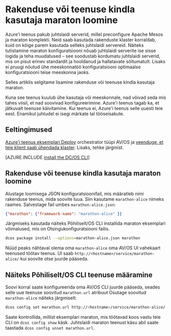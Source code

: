 <properties
   pageTitle="Rakenduse või teenuse kindla kasutaja maraton | Microsoft Azure'i"
   description="Rakenduse või teenuse kindla kasutaja maraton loomine"
   services="container-service"
   documentationCenter=""
   authors="rgardler"
   manager="timlt"
   editor=""
   tags="acs, azure-container-service"
   keywords="Ümbriste maraton, mikro-teenuseid, näiteks Põhiliselt/OS, Azure"/>

<tags
   ms.service="container-service"
   ms.devlang="na"
   ms.topic="get-started-article"
   ms.tgt_pltfrm="na"
   ms.workload="na"
   ms.date="04/12/2016"
   ms.author="rogardle"/>

# <a name="create-an-application-or-user-specific-marathon-service"></a>Rakenduse või teenuse kindla kasutaja maraton loomine

Azure'i teenus pakub juhtslaidi serverid, millel preconfigure Apache Mesos ja maraton komplekti. Neid saab kasutada rakenduste klaster korraldab, kuid on kõige parem kasutada selleks juhtslaidi servereid. Näiteks tutistamine maraton konfiguratsiooni nõuab juhtslaidi serverite ise sisse logida ja teha muudatused – see soodustab kordumatu juhtslaidi serverid, mis on pisut erinev standardit ja hooldanud ja hallatavate sõltumatult. Lisaks ei pruugi nõutud ühe meeskonnatöö konfiguratsiooni optimaalse konfiguratsiooni teise meeskonna jaoks.

Selles artiklis selgitame lisamine rakenduse või teenuse kindla kasutaja maraton.

Kuna see teenus kuulub ühe kasutaja või meeskonnale, nad võivad seda mis tahes viisil, et nad soovivad konfigureerimine. Azure'i teenus tagab ka, et jätkuvalt teenuse käivitamine. Kui teenus ei, Azure'i teenus selle uuesti teie eest. Enamikul juhtudel ei isegi märkate tal tööseisakute.

## <a name="prerequisites"></a>Eeltingimused

[Azure'i teenus eksemplari Deploy](container-service-deployment.md) orchestrator tüüpi AV/OS ja [veenduge, et teie klient saab ühendada klaster](container-service-connect.md). Lisaks, tehke järgmist.

[AZURE.INCLUDE [install the DC/OS CLI](../../includes/container-service-install-dcos-cli-include.md)]

## <a name="create-an-application-or-user-specific-marathon-service"></a>Rakenduse või teenuse kindla kasutaja maraton loomine

Alustage loomisega JSON konfiguratsioonifail, mis määratleb nimi rakenduse teenus, mida soovite luua. Siin kasutame `marathon-alice` nimeks raames. Salvestage fail umbes `marathon-alice.json`:

```json
{"marathon": {"framework-name": "marathon-alice" }}
```

Järgmiseks kasutada näiteks Põhiliselt/OS CLI installida maraton eksemplari võimalused, mis on Otsingukonfiguratsiooni failis.

```bash
dcos package install --options=marathon-alice.json marathon
```

Nüüd peaks nähtaval olema oma `marathon-alice` oma AV/OS UI vahekaart teenused töötav teenus. UI saab `http://<hostname>/service/marathon-alice/` kui soovite otse juurde pääseda.

## <a name="set-the-dcos-cli-to-access-the-service"></a>Näiteks Põhiliselt/OS CLI teenuse määramine

Soovi korral saate konfigureerida oma AV/OS CLI juurde pääseda, seades selle uue teenuse soovitud `marathon.url` atribuut Osutage soovitud `marathon-alice` näiteks järgmiselt:

```bash
dcos config set marathon.url http://<hostname>/service/marathon-alice/
```

Saate kontrollida, millist eksemplari maraton, mis töötavad koos vastu teie CLI on `dcos config show` käsk. Juhtslaidi maraton teenust käsu abil saate taastada `dcos config unset marathon.url`.
